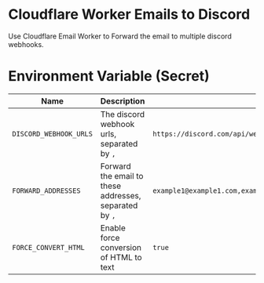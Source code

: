 # Cloudflare Worker Emails to Discord

Use Cloudflare Email Worker to Forward the email to multiple discord webhooks.

# Environment Variable (Secret)

| Name                   | Description                                            | Example                                                                                                                       |
| ---------------------- |------------------------------------------------------- | ----------------------------------------------------------------------------------------------------------------------------- |
| `DISCORD_WEBHOOK_URLS` | The discord webhook urls, separated by `,`             | `https://discord.com/api/webhooks/1062548905558016052/example1,https://discord.com/api/webhooks/1062548905558016052/example2` |
| `FORWARD_ADDRESSES`    | Forward the email to these addresses, separated by `,` | `example1@example1.com,example2@example2.com`                                                                                 |
| `FORCE_CONVERT_HTML `  | Enable force conversion of HTML to text                | `true`                                                                                                                        |
